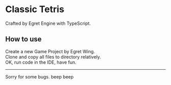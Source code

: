 Classic Tetris
=======================
Crafted by Egret Engine with TypeScript.

How to use 
-----------
Create a new Game Project by Egret Wing.  
Clone and copy all files to directory relatively.  
OK, run code in the IDE, have fun.  

-----------
Sorry for some bugs. beep beep
